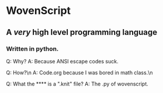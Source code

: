 # WovenScript
## A *very* high level programming language
### Written in python.

Q: Why?
A: Because ANSI escape codes suck.

Q: How?\n
A: Code.org because I was bored in math class.\n

Q: What the **** is a ".knit" file?
A: The .py of wovenscript.

